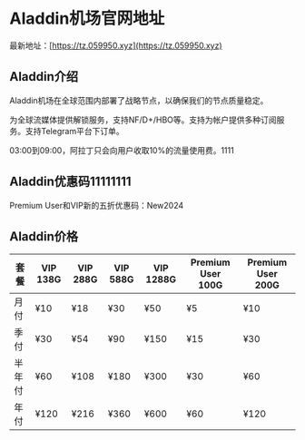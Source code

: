 # Aladdin机场官网地址

最新地址：[https://tz.059950.xyz](https://tz.059950.xyz)

## Aladdin介绍

Aladdin机场在全球范围内部署了战略节点，以确保我们的节点质量稳定。

为全球流媒体提供解锁服务，支持NF/D+/HBO等。支持为帐户提供多种订阅服务。支持Telegram平台下订单。

03:00到09:00，阿拉丁只会向用户收取10%的流量使用费。1111

## Aladdin优惠码11111111

Premium User和VIP新的五折优惠码：New2024 

## Aladdin价格

|套餐|VIP 138G|VIP 288G|VIP 588G|VIP 1288G|Premium User 100G|Premium User 200G|
|----|----|----|----|----|----|----|
|月付|¥10|¥18|¥30|¥50|¥5|¥10|
|季付|¥30|¥54|¥90|¥150|¥15|¥30|
|半年付|¥60|¥108|¥180|¥300|¥30|¥60|
|年付|¥120|¥216|¥360|¥600|¥60|¥120|

